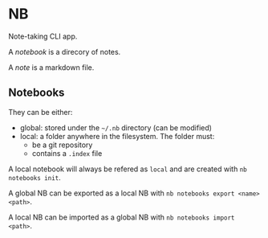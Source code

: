 # NB
Note-taking CLI app.

A _notebook_ is a direcory of notes.

A _note_ is a markdown file.

## Notebooks
They can be either:
- global: stored under the `~/.nb` directory (can be modified)
- local: a folder anywhere in the filesystem. The folder must:
  - be a git repository
  - contains a `.index` file

A local notebook will always be refered as `local` and are created with
`nb notebooks init`.

A global NB can be exported as a local NB with `nb notebooks export <name> <path>`.

A local NB can be imported as a global NB with `nb notebooks import <path>`.

